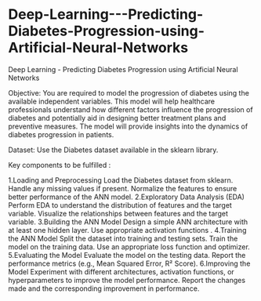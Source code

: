 # Deep-Learning---Predicting-Diabetes-Progression-using-Artificial-Neural-Networks
Deep Learning - Predicting Diabetes Progression using Artificial Neural Networks

Objective:
You are required to model the progression of diabetes using the available independent variables. This model will help healthcare professionals understand how different factors influence the progression of diabetes and potentially aid in designing better treatment plans and preventive measures. The model will provide insights into the dynamics of diabetes progression in patients.

Dataset:
Use the Diabetes dataset available in the sklearn library.

Key components to be fulfilled :

1.Loading and Preprocessing
Load the Diabetes dataset from sklearn.
Handle any missing values if present.
Normalize the features to ensure better performance of the ANN model.
2.Exploratory Data Analysis (EDA)
Perform EDA to understand the distribution of features and the target variable.
Visualize the relationships between features and the target variable.
3.Building the ANN Model
Design a simple ANN architecture with at least one hidden layer.
Use appropriate activation functions .
4.Training the ANN Model
Split the dataset into training and testing sets.
Train the model on the training data.
Use an appropriate loss function and optimizer.
5.Evaluating the Model 
Evaluate the model on the testing data.
Report the performance metrics (e.g., Mean Squared Error, R² Score).
6.Improving the Model 
Experiment with different architectures, activation functions, or hyperparameters to improve the model performance.
Report the changes made and the corresponding improvement in performance.

